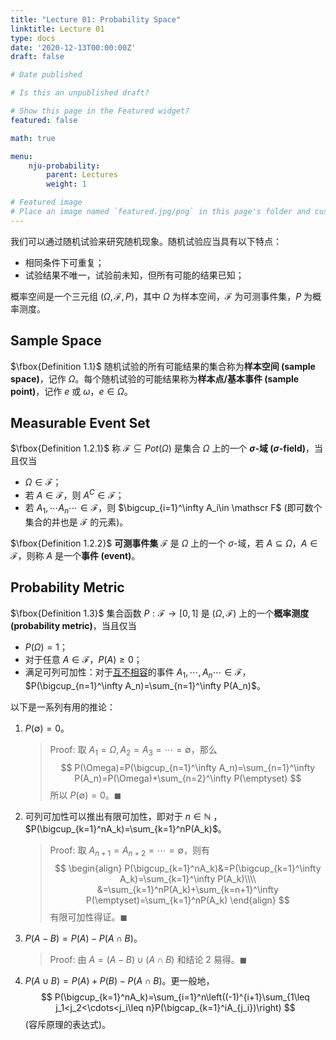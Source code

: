 ```yaml
---
title: "Lecture 01: Probability Space"
linktitle: Lecture 01
type: docs
date: '2020-12-13T00:00:00Z'
draft: false

# Date published

# Is this an unpublished draft?

# Show this page in the Featured widget?
featured: false

math: true

menu:
    nju-probability:
        parent: Lectures
        weight: 1

# Featured image
# Place an image named `featured.jpg/png` in this page's folder and customize its options here.
---
```


我们可以通过随机试验来研究随机现象。随机试验应当具有以下特点：

* 相同条件下可重复；
* 试验结果不唯一，试验前未知，但所有可能的结果已知；

概率空间是一个三元组 $(\Omega, \mathscr F, P)$，其中 $\Omega$ 为样本空间，$\mathscr F$ 为可测事件集，$P$ 为概率测度。

## Sample Space

$\fbox{Definition 1.1}$ 随机试验的所有可能结果的集合称为**样本空间 (sample space)**，记作 $\Omega$。每个随机试验的可能结果称为**样本点/基本事件 (sample point)**，记作 $e$ 或 $\omega$，$e\in \Omega$。

## Measurable Event Set 

$\fbox{Definition 1.2.1}$ 称 $\mathscr{F}\subseteq Pot(\Omega)$ 是集合 $\Omega$ 上的一个 **$\sigma$-域 ($\sigma$-field)**，当且仅当

* $\Omega \in \mathscr{F}$；
* 若 $A\in \mathscr F$，则 $A^C\in \mathscr F$；
* 若 $A_1,\cdots A_n\cdots \in \mathscr F$，则 $\bigcup_{i=1}^\infty A_i\in \mathscr F$ (即可数个集合的并也是 $\mathscr F$ 的元素)。

$\fbox{Definition 1.2.2}$ **可测事件集** $\mathscr F$ 是 $\Omega$ 上的一个 $\sigma$-域，若 $A\subseteq \Omega$，$A\in \mathscr F$，则称 $A$ 是一个**事件 (event)**。

## Probability Metric

$\fbox{Definition 1.3}$ 集合函数 $P:\mathscr F\rightarrow [0,1]$ 是 $(\Omega, \mathscr F)$ 上的一个**概率测度 (probability metric)**，当且仅当

* $P(\Omega)=1$；
* 对于任意 $A\in \mathscr F$，$P(A)\geq 0$；
* 满足可列可加性：对于<u>互不相容</u>的事件 $A_1,\cdots,A_n\cdots\in \mathscr F$，$P(\bigcup_{n=1}^\infty A_n)=\sum_{n=1}^\infty P(A_n)$。

以下是一系列有用的推论：

1. $P(\emptyset)=0$。

    >  Proof: 取 $A_1=\Omega, A_2=A_3=\cdots =\emptyset$，那么
    >  $$
    >  P(\Omega)=P(\bigcup_{n=1}^\infty A_n)=\sum_{n=1}^\infty P(A_n)=P(\Omega)+\sum_{n=2}^\infty P(\emptyset)
    >  $$
    >  所以 $P(\emptyset)=0$。$\blacksquare$

2. 可列可加性可以推出有限可加性，即对于 $n\in \mathbb{N}$ ， $P(\bigcup_{k=1}^nA_k)=\sum_{k=1}^nP(A_k)$。

    > Proof: 取 $A_{n+1}=A_{n+2}=\cdots =\emptyset$，则有
    > $$
    > \begin{align}
    > P(\bigcup_{k=1}^nA_k)&=P(\bigcup_{k=1}^\infty A_k)=\sum_{k=1}^\infty P(A_k)\\\\
    &=\sum_{k=1}^nP(A_k)+\sum_{k=n+1}^\infty P(\emptyset)=\sum_{k=1}^nP(A_k)
    > \end{align}
    > $$
    > 有限可加性得证。$\blacksquare$

3. $P(A-B)=P(A)-P(A\cap B)$。

    > Proof: 由 $A=(A-B)\cup (A\cap B)$ 和结论 2 易得。$\blacksquare$

4. $P(A\cup B)=P(A)+P(B)-P(A\cap B)$。更一般地，
    $$
    P(\bigcup_{k=1}^nA_k)=\sum_{i=1}^n\left((-1)^{i+1}\sum_{1\leq j_1<j_2<\cdots<j_i\leq n}P(\bigcap_{k=1}^iA_{j_i})\right)
    $$
    (容斥原理的表达式)。

